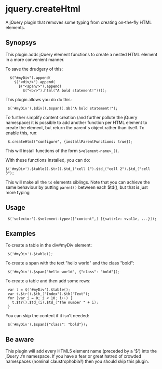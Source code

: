jquery.createHtml
=================

A jQuery plugin that removes some typing from creating on-the-fly HTML elements.

Synopsys
--------

This plugin adds jQuery element functions to create a nested HTML element in a more
convenient manner.

To save the drudgery of this:


      $("#myDiv").append(
        $("<div/>").append(
          $("<span/>").append(
            $("<b/>").html("A bold statement!"))));


This plugin allows you do do this:


     $('#myDiv').$div().$span().$b("A bold statement!");


To further simplify content creation (and further pollute the jQuery namespace) it
is possible to add another function per HTML element to create the element, but
return the parent's object rather than itself. To enable this, run:

     $.createHtml("configure", {installParentFunctions: true});

This will install functions of the form `$<element-name>_()`.

With these functions installed, you can do:

    $('#myDiv').$table().$tr().$td_("cell 1").$td_("cell 2").$td_("cell 3");

This will make all the `td` elements siblings. Note that you can achieve the
same behaviour by putting `parent()` between each $td(), but that is just more typing

Usage
-----

     $('selector').$<element-type>(["content",] [{<attr1>: <val1>, ...}]);


Examples
--------

To create a table in the div#myDiv element:

     $('#myDiv').$table();

To create a span with the text "hello world" and the class "bold":

     $('#myDiv').$span("hello world", {"class": "bold"});

To create a table and then add some rows:

     var t = $('#myDiv').$table();
     var t.$tr().$th_("Index").$th("Text");
     for (var i = 0; i < 10; i++) {
       t.$tr().$td_(i).$td_("The number " + i);
     }

You can skip the content if it isn't needed:

     $('#myDiv').$span({"class": "bold"});


Be aware
--------

This plugin will add every HTML5 element name (preceded by a '$') into 
the jQuery .fn namespace.  If you have a fear or great hatred of crowded
namespaces (nominal claustrophobia?) then you should skip this plugin.
